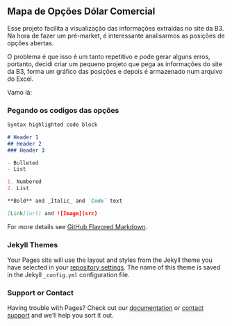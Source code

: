 ## Mapa de Opções Dólar Comercial

Esse projeto facilita a visualização das informações extraídas no site da B3.
Na hora de fazer um pré-market, é interessante analisarmos as posições de opções abertas.
 
O problema é que isso é um tanto repetitivo e pode gerar alguns erros, portanto, decidi criar um pequeno projeto que pega as informações do site da B3, forma um gráfico das posições e depois é armazenado num arquivo do Excel.
 
Vamo lá:

### Pegando os codigos das opções



```markdown
Syntax highlighted code block

# Header 1
## Header 2
### Header 3

- Bulleted
- List

1. Numbered
2. List

**Bold** and _Italic_ and `Code` text

[Link](url) and ![Image](src)
```

For more details see [GitHub Flavored Markdown](https://guides.github.com/features/mastering-markdown/).

### Jekyll Themes

Your Pages site will use the layout and styles from the Jekyll theme you have selected in your [repository settings](https://github.com/CalebeCaladan/Mapa-Opcoes-Dolar/settings). The name of this theme is saved in the Jekyll `_config.yml` configuration file.

### Support or Contact

Having trouble with Pages? Check out our [documentation](https://docs.github.com/categories/github-pages-basics/) or [contact support](https://support.github.com/contact) and we’ll help you sort it out.
